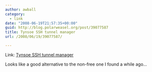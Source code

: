 ```yaml
---
author: awball
category:
  - link
date: "2008-06-19T21:57:35+00:00"
guid: http://blog.polarweasel.org/post/39077587
title: Tynsoe SSH tunnel manager
url: /2008/06/19/39077587/

---
```

Link: [Tynsoe SSH tunnel manager](http://projects.tynsoe.org/en/stm/)

Looks like a good alternative to the non-free one I found a while ago…
